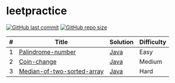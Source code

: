 # leetpractice
[![GitHub last commit](https://img.shields.io/github/last-commit/satya6608/leetpractice)](https://github.com/satya6608/leetpractice/commits/master)
[![GitHub repo size](https://img.shields.io/github/repo-size/satya6608/leetpractice)](https://github.com/satya6608/leetpractice/archive/master.zip)


| # | Title | Solution | Difficulty |
|---| ----- | -------- | ---------- |
| 1 |  [Palindrome-number](https://leetcode.com/problems/1palindrome-number/) | [Java](https://github.com/Satya6608/leetpractice/tree/main/java_dsa/9-palindrome-numbers) | Easy |
| 2 | [Coin-change](https://leetcode.com/problems/coin-change) | [Java](https://github.com/satya6608/leetpractice/tree/main/java_dsa/coin-change) | Medium |
| 3 |[Median-of-two-sorted-array](https://leetcode.com/problems/median-of-two-sorted-array) | [Java](https://github.com/satya6608/leetpractice/tree/main/java_das/median-of-two-sored-array) | Hard |